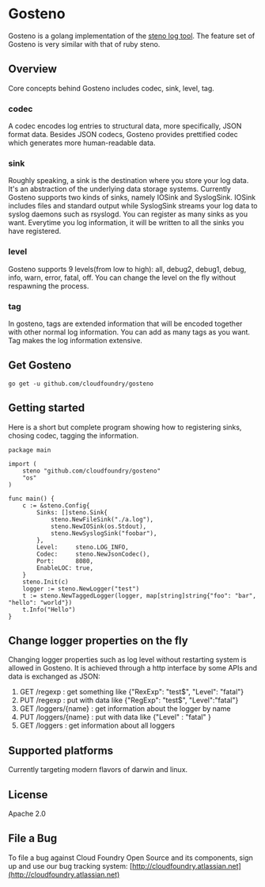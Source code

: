 # Gosteno

Gosteno is a golang implementation of the
[steno log tool](https://github.com/cloudfoundry/steno).  The feature set of
Gosteno is very similar with that of ruby steno.

## Overview

Core concepts behind Gosteno includes codec, sink, level, tag.

### codec

A codec encodes log entries to structural data, more specifically, JSON format
data. Besides JSON codecs, Gosteno provides prettified codec which generates
more human-readable data.

### sink

Roughly speaking, a sink is the destination where you store your log data. It's
an abstraction of the underlying data storage systems. Currently Gosteno
supports two kinds of sinks, namely IOSink and SyslogSink. IOSink includes files
and standard output while SyslogSink streams your log data to syslog daemons
such as rsyslogd. You can register as many sinks as you want. Everytime you log
information, it will be written to all the sinks you have registered.

### level

Gosteno supports 9 levels(from low to high): all, debug2, debug1, debug, info,
warn, error, fatal, off. You can change the level on the fly without respawning
the process.

### tag

In gosteno, tags are extended information that will be encoded together with
other normal log information. You can add as many tags as you want. Tag makes
the log information extensive.

## Get Gosteno

    go get -u github.com/cloudfoundry/gosteno

## Getting started

Here is a short but complete program showing how to registering sinks, chosing
codec, tagging the information.

    package main

    import (
        steno "github.com/cloudfoundry/gosteno"
        "os"
    )

    func main() {
        c := &steno.Config{
            Sinks: []steno.Sink{
                steno.NewFileSink("./a.log"),
                steno.NewIOSink(os.Stdout),
                steno.NewSyslogSink("foobar"),
            },
            Level:     steno.LOG_INFO,
            Codec:     steno.NewJsonCodec(),
            Port:      8080,
            EnableLOC: true,
        }
        steno.Init(c)
        logger := steno.NewLogger("test")
        t := steno.NewTaggedLogger(logger, map[string]string{"foo": "bar", "hello": "world"})
        t.Info("Hello")
    }

## Change logger properties on the fly

Changing logger properties such as log level without restarting system is
allowed in Gosteno. It is achieved through a http interface by some APIs and
data is exchanged as JSON:

  1. GET /regexp : get something like {"RexExp": "test$", "Level": "fatal"}
  2. PUT /regexp : put with data like {"RegExp": "test$", "Level":"fatal"}
  3. GET /loggers/{name} : get information about the logger by name
  4. PUT /loggers/{name} : put with data like {"Level" : "fatal" }
  5. GET /loggers : get information about all loggers

## Supported platforms

Currently targeting modern flavors of darwin and linux.

## License

Apache 2.0

## File a Bug

To file a bug against Cloud Foundry Open Source and its components, sign up and
use our bug tracking system:
[http://cloudfoundry.atlassian.net](http://cloudfoundry.atlassian.net)

